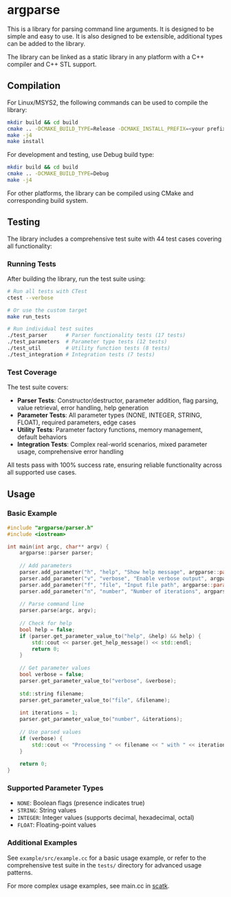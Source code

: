 # argparse

This is a library for parsing command line arguments. It is designed to be
simple and easy to use. It is also designed to be extensible, additional 
types can be added to the library.

The library can be linked as a static library in any platform with a C++ compiler and 
C++ STL support. 

## Compilation

For Linux/MSYS2, the following commands can be used to compile the library:

```bash
mkdir build && cd build
cmake .. -DCMAKE_BUILD_TYPE=Release -DCMAKE_INSTALL_PREFIX=<your prefix>
make -j4
make install
```

For development and testing, use Debug build type:

```bash
mkdir build && cd build
cmake .. -DCMAKE_BUILD_TYPE=Debug
make -j4
```

For other platforms, the library can be compiled using CMake and corresponding build system.

## Testing

The library includes a comprehensive test suite with 44 test cases covering all functionality:

### Running Tests

After building the library, run the test suite using:

```bash
# Run all tests with CTest
ctest --verbose

# Or use the custom target
make run_tests

# Run individual test suites
./test_parser      # Parser functionality tests (17 tests)
./test_parameters  # Parameter type tests (12 tests)
./test_util        # Utility function tests (8 tests)
./test_integration # Integration tests (7 tests)
```

### Test Coverage

The test suite covers:

- **Parser Tests**: Constructor/destructor, parameter addition, flag parsing, value retrieval, error handling, help generation
- **Parameter Tests**: All parameter types (NONE, INTEGER, STRING, FLOAT), required parameters, edge cases
- **Utility Tests**: Parameter factory functions, memory management, default behaviors
- **Integration Tests**: Complex real-world scenarios, mixed parameter usage, comprehensive error handling

All tests pass with 100% success rate, ensuring reliable functionality across all supported use cases.

## Usage

### Basic Example

```cpp
#include "argparse/parser.h"
#include <iostream>

int main(int argc, char** argv) {
    argparse::parser parser;
    
    // Add parameters
    parser.add_parameter("h", "help", "Show help message", argparse::parameter_type::NONE);
    parser.add_parameter("v", "verbose", "Enable verbose output", argparse::parameter_type::NONE);
    parser.add_parameter("f", "file", "Input file path", argparse::parameter_type::STRING);
    parser.add_parameter("n", "number", "Number of iterations", argparse::parameter_type::INTEGER);
    
    // Parse command line
    parser.parse(argc, argv);
    
    // Check for help
    bool help = false;
    if (parser.get_parameter_value_to("help", &help) && help) {
        std::cout << parser.get_help_message() << std::endl;
        return 0;
    }
    
    // Get parameter values
    bool verbose = false;
    parser.get_parameter_value_to("verbose", &verbose);
    
    std::string filename;
    parser.get_parameter_value_to("file", &filename);
    
    int iterations = 1;
    parser.get_parameter_value_to("number", &iterations);
    
    // Use parsed values
    if (verbose) {
        std::cout << "Processing " << filename << " with " << iterations << " iterations" << std::endl;
    }
    
    return 0;
}
```

### Supported Parameter Types

- `NONE`: Boolean flags (presence indicates true)
- `STRING`: String values
- `INTEGER`: Integer values (supports decimal, hexadecimal, octal)
- `FLOAT`: Floating-point values

### Additional Examples

See `example/src/example.cc` for a basic usage example, or refer to the comprehensive test suite in the `tests/` directory for advanced usage patterns.

For more complex usage examples, see main.cc in [scatk](https://github.com/helium729/scatk).

